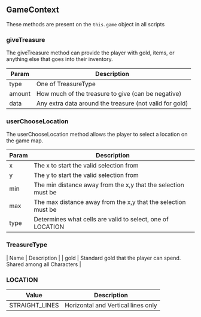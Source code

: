 ## GameContext

These methods are present on the `this.game` object in all scripts

### giveTreasure

The giveTreasure method can provide the player with gold, items, or anything else that goes into their inventory.

| Param | Description |
| -- | -- |
| type | One of TreasureType |
| amount | How much of the treasure to give (can be negative) |
| data | Any extra data around the treasure (not valid for gold) |

### userChooseLocation

The userChooseLocation method allows the player to select a location on the game map.

| Param | Description |
| -- | -- |
| x | The x to start the valid selection from |
| y | The y to start the valid selection from |
| min | The min distance away from the x,y that the selection must be |
| max | The max distance away from the x,y that the selection must be |
| type | Determines what cells are valid to select, one of LOCATION |

### TreasureType

| Name | Description |
| gold | Standard gold that the player can spend. Shared among all Characters |

### LOCATION

| Value | Description |
| -- | -- |
| STRAIGHT_LINES | Horizontal and Vertical lines only |